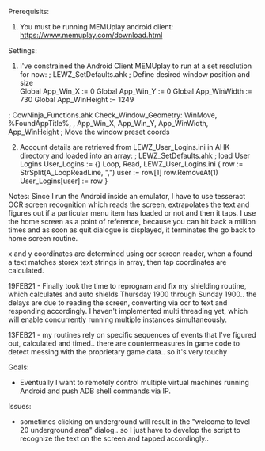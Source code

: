 Prerequisits:
1. You must be running MEMUplay android client:
	https://www.memuplay.com/download.html
	
Settings:
1. I've constrained the Android Client MEMUplay to run at a set resolution for now:
; LEWZ_SetDefaults.ahk
	; Define desired window position and size	
	Global App_Win_X := 0
	Global App_Win_Y := 0
	Global App_WinWidth := 730
	Global App_WinHeight := 1249
	
; CowNinja_Functions.ahk
Check_Window_Geometry:
	WinMove, %FoundAppTitle%, , App_Win_X, App_Win_Y, App_WinWidth, App_WinHeight ; Move the window preset coords

2. Account details are retrieved from LEWZ_User_Logins.ini in AHK directory and loaded into an array:
; LEWZ_SetDefaults.ahk
; load User Logins
User_Logins := {}
Loop, Read, LEWZ_User_Logins.ini
{
	row := StrSplit(A_LoopReadLine, ",")
	user := row[1]
	row.RemoveAt(1)
	User_Logins[user] := row
}

Notes:
Since I run the Android inside an emulator, I have to use tesseract OCR screen recognition which reads the screen, extrapolates the text and figures out if a particular menu item has loaded or not and then it taps. I use the home screen as a point of reference, because you can hit back a million times and as soon as quit dialogue is displayed, it terminates the go back to home screen routine.

x and y coordinates are determined using ocr screen reader, when a found a text matches storex text strings in array, then tap coordinates are calculated.

19FEB21 - Finally took the time to reprogram and fix my shielding routine, which calculates and auto shields Thursday 1900 through Sunday 1900.. the delays are due to reading the screen, converting via ocr to text and responding accordingly. I haven't implemented multi threading yet, which will enable concurrently running multiple instances simultaneously.

13FEB21 - my routines rely on specific sequences of events that I've figured out, calculated and timed.. there are countermeasures in game code to detect messing with the proprietary game data.. so it's very touchy

Goals:
- Eventually I want to remotely control multiple virtual machines running Android and push ADB shell commands via IP.

Issues:
- sometimes clicking on underground will result in the "welcome to level 20 underground area" dialog.. so I just have to develop the script to recognize the text on the screen and tapped accordingly..
